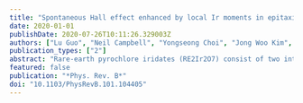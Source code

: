 ```yaml
---
title: "Spontaneous Hall effect enhanced by local Ir moments in epitaxial Pr2Ir2O7 thin films"
date: 2020-01-01
publishDate: 2020-07-26T10:11:26.329003Z
authors: ["Lu Guo", "Neil Campbell", "Yongseong Choi", "Jong Woo Kim", "Philip J. Ryan", "Huaixun Huyan", "Linze Li", "Tianxiang Nan", "Jong Hong Kang", "Chris Sundahl", "Xiaoqing Pan", "M. S. Rzchowski", "Chang Beom Eom"]
publication_types: ["2"]
abstract: "Rare-earth pyrochlore iridates (RE2Ir2O7) consist of two interpenetrating cation sublattices, the RE with highly frustrated magnetic moments, and the iridium with extended conduction orbitals significantly mixed by spin-orbit interactions. The coexistence and coupling of these two sublattices create a landscape for discovery and manipulation of quantum phenomena such as the topological Hall effect, massless conduction bands, and quantum criticality. Thin films allow extended control of the material system via symmetry-lowering effects such as strain. While bulk Pr2Ir2O7 shows a spontaneous hysteretic Hall effect below 1.5 K, we observe the effect at elevated temperatures up to 15 K in epitaxial thin films on (111) yttria-stabilized zirconia (YSZ) substrates synthesized via solid-phase epitaxy. Similar to the bulk, the lack of observable long-range magnetic order in the thin films points to a topological origin. We use synchrotron-based element-specific x-ray diffraction and x-ray magnetic circular dichroism to compare powders and thin films to attribute the spontaneous Hall effect in the films to localization of the Ir moments. We link the thin-film Ir local moments to lattice distortions absent in the bulklike powders. We conclude that the elevated-Temperature spontaneous Hall effect is caused by the topological effect originating either from the Ir or Pr sublattice, with interaction strength enhanced by the Ir local moments. This spontaneous Hall effect with weak net moment highlights the effect of vanishingly small lattice distortions as a means to discover topological phenomena in metallic frustrated magnetic materials."
featured: false
publication: "*Phys. Rev. B*"
doi: "10.1103/PhysRevB.101.104405"
---
```


